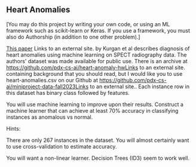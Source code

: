 ## Heart Anomalies

[You may do this project by writing your own code, or using an ML framework such as scikit-learn or Keras. If you use a framework, you must also do Authorship (in addition to one other problem).]

[This paper](https://pubmed.ncbi.nlm.nih.gov/11583923/) Links to an external site. by Kurgan et al describes diagnosis of heart anomalies using machine learning on SPECT radiography data. The authors' dataset was made available for public use. There is an archive at https://github.com/pdx-cs-ai/heart-anomaly-hwLinks to an external site. containing background that you should read, but I would like you to use heart-anomalies.csv on our Github at https://github.com/pdx-cs-ai/miniproject-data-fall2023Links to an external site.. Each instance row in this dataset has binary class followed by features.

You will use machine learning to improve upon their results. Construct a machine learner that can achieve at least 70% accuracy in classifying instances as anomalous vs normal.

Hints:

There are only 267 instances in the dataset. You will almost certainly want to use cross-validation to estimate accuracy.

You will want a non-linear learner. Decision Trees (ID3) seem to work well.